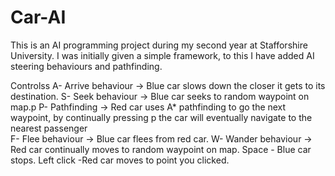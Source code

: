 # Car-AI
This is an AI programming project during my second year at Stafforshire University. 
I was initially given a simple framework, to this I have added AI steering behaviours and pathfinding. 


Controlss
A- Arrive behaviour -> Blue car slows down the closer it gets to its destination.
S- Seek behaviour -> Blue car seeks to random waypoint on map.p
P- Pathfinding -> Red car uses A* pathfinding to go the next waypoint, by continually pressing p the car will eventually navigate to the nearest passenger  
F- Flee behaviour -> Blue car flees from red car.
W- Wander behaviour -> Red car continually moves to random waypoint on map.
Space - Blue car stops.
Left click -Red car moves to point you clicked. 
